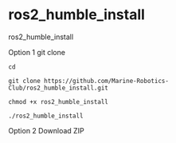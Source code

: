 # ros2_humble_install
ros2_humble_install

Option 1 git clone 
```
cd
```
```
git clone https://github.com/Marine-Robotics-Club/ros2_humble_install.git
```
```
chmod +x ros2_humble_install
```
```
./ros2_humble_install
```

Option 2 Download ZIP
